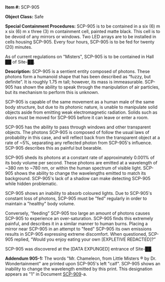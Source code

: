 **Item #:** SCP-905

**Object Class:** Safe

**Special Containment Procedures:** SCP-905 is to be contained in a six (6) m x six (6) m x three (3) m containment cell, painted matte black. This cell is to be devoid of any mirrors or windows. Two LED arrays are to be installed in cells housing SCP-905. Every four hours, SCP-905 is to be fed for twenty (20) minutes.

As of current regulations on "Misters", SCP-905 is to be contained in Hall ██ of Site-██.

**Description:** SCP-905 is a sentient entity composed of photons. These photons form a humanoid shape that has been described as “fuzzy, but definite”. It is roughly 1.75 m tall; however, its mass is immeasurable. SCP-905 has shown the ability to speak through the manipulation of air particles, but its mechanism to perform this is unknown.

SCP-905 is capable of the same movement as a human male of the same body structure, but due to its photonic nature, is unable to manipulate solid objects aside from emitting weak electromagnetic radiation. Solids such as doors must be moved for SCP-905 before it can leave or enter a room.

SCP-905 has the ability to pass through windows and other transparent objects. The photons SCP-905 is composed of follow the usual laws of probability in this case, and will reflect back from the transparent object at a rate of ~5%, separating any reflected photon from SCP-905's influence. SCP-905 describes this as painful but bearable.

SCP-905 sheds its photons at a constant rate of approximately 0.001% of its body volume per second. These photons are emitted at a wavelength of ~380 nm to ~780 nm, or within the human spectrum of visible light. SCP-905 shows the ability to change the wavelengths emitted to match its background. SCP-905's lack of a shadow can make detecting SCP-905 while hidden problematic.

SCP-905 shows an inability to absorb coloured lights. Due to SCP-905's constant loss of photons, SCP-905 must be "fed" regularly in order to maintain a "healthy" body volume.

Conversely, “feeding” SCP-905 too large an amount of photons causes SCP-905 to experience an over-saturation. SCP-905 finds this extremely painful, and describes it in a similar manner to human burns. Placing a mirror near SCP-905 in an attempt to "feed" SCP-905 its own emissions results in SCP-905 expressing extreme discomfort. When questioned, SCP-905 replied, “Would you enjoy eating your own \[EXPLETIVE REDACTED\]?”

SCP-905 was discovered at the \[DATA EXPUNGED\] entrance of Site-██.

**Addendum 905-1:** The words "Mr. Chameleon, from Little Misters ® by Dr. Wondertainment" are printed upon SCP-905's left "calf". SCP-905 shows an inability to change the wavelength emitted by this print. This designation appears as "1" in Document [SCP-909](/scp-909)\-a.